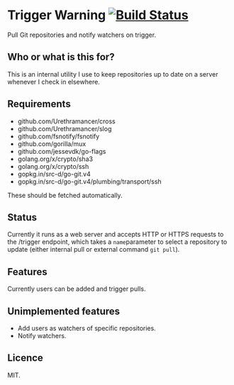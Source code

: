 # Trigger Warning [![Build Status](https://travis-ci.org/Urethramancer/triggerwarning.svg?branch=master)](https://travis-ci.org/Urethramancer/triggerwarning)
Pull Git repositories and notify watchers on trigger.

## Who or what is this for?
This is an internal utility I use to keep repositories up to date on a server whenever I check in elsewhere.

## Requirements
- github.com/Urethramancer/cross
- github.com/Urethramancer/slog
- github.com/fsnotify/fsnotify
- github.com/gorilla/mux
- github.com/jessevdk/go-flags
- golang.org/x/crypto/sha3
- golang.org/x/crypto/ssh
- gopkg.in/src-d/go-git.v4
- gopkg.in/src-d/go-git.v4/plumbing/transport/ssh

These should be fetched automatically.

## Status
Currently it runs as a web server and accepts HTTP or HTTPS requests to the /trigger endpoint, which takes a `name`parameter to select a repository to update (either internal pull or external command `git pull`).

## Features
Currently users can be added and trigger pulls.

## Unimplemented features
- Add users as watchers of specific repositories.
- Notify watchers.

## Licence
MIT.
